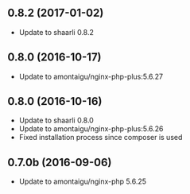 
## 0.8.2 (2017-01-02)
- Update to shaarli 0.8.2

## 0.8.0 (2016-10-17)
- Update to amontaigu/nginx-php-plus:5.6.27

## 0.8.0 (2016-10-16)
- Update to shaarli 0.8.0
- Update to amontaigu/nginx-php-plus:5.6.26
- Fixed installation process since composer is used

## 0.7.0b (2016-09-06)
- Update to amontaigu/nginx-php 5.6.25
